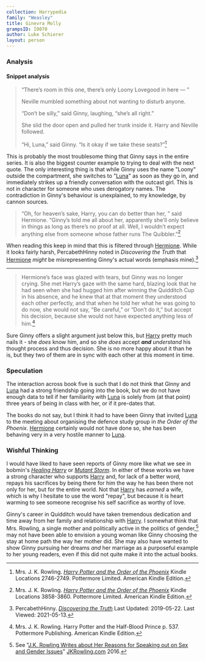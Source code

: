 ```yaml
---
collection: Harrypedia
family: "Weasley"
title: Ginevra Molly
grampsID: I0070
author: Luke Schierer
layout: person
---
```


### Analysis

#### Snippet analysis

> “There’s room in this one, there’s only Loony Lovegood in here — ”
>
> Neville mumbled something about not wanting to disturb anyone.
>
> “Don’t be silly,” said Ginny, laughing, “she’s all right.”
>
> She slid the door open and pulled her trunk inside it. Harry and Neville
> followed.
>
> “Hi, Luna,” said Ginny. “Is it okay if we take these seats?”[^20210513-3]

This is probably the most troublesome thing that Ginny says in the entire
series. It is also the biggest counter example to trying to deal with the next
quote. The only interesting thing is that while Ginny uses the name "Loony"
outside the compartment, she switches to "[Luna][]" as soon as they go in, and
immediately strikes up a friendly conversation with the outcast girl. This is
not in character for someone who uses derogatory names. The contradiction in
Ginny's behaviour is unexplained, to my knowledge, by cannon sources.

[Luna]: ../../Lovegood/Luna/

> “Oh, for heaven’s sake, Harry, you can do better than her, ” said Hermione.
> “Ginny’s told me all about her, apparently she’ll only believe in things as
> long as there’s no proof at all. Well, I wouldn’t expect anything else from
> someone whose father runs The Quibbler.”[^20210513-1]

When reading this keep in mind that this is filtered through [Hermione][].
While it looks fairly harsh, PercabethHinny noted in _Discovering the Truth_
that [Hermione][] _might_ be misrepresenting Ginny's actual words (emphasis
mine).[^20210513-2]

[Hermione]: ../../Granger/Hermione_Jean/

[^20210513-3]:
    Mrs. J. K. Rowling.
    _[Harry Potter and the Order of the Phoenix](https://www.librarything.com/work/115/book/225886709)_
    Kindle Locations 2746-2749. Pottermore Limited. American Kindle Edition.

[^20210513-2]:
    PercabethHinny.
    _[Discovering the Truth](https://www.wattpad.com/story/51615824-discovering-the-truth-harry-potter)_
    Last Updated: 2019-05-22. Last Viewed: 2021-05-13.

[^20210513-1]:
    Mrs. J. K. Rowling.
    _[Harry Potter and the Order of the Phoenix](https://www.librarything.com/work/115/book/225886709)_
    Kindle Locations 3858-3860. Pottermore Limited. American Kindle Edition.

---

> Hermione’s face was glazed with tears, but Ginny was no longer crying. She met
> Harry’s gaze with the same hard, blazing look that he had seen when she had
> hugged him after winning the Quidditch Cup in his absence, and he knew that at
> that moment they understood each other perfectly, and that when he told her
> what he was going to do now, she would not say, “Be careful,” or “Don’t do
> it,” but accept his decision, because she would not have expected anything
> less of him.[^211101-3]

Sure Ginny offers a slight argument just below this, but [Harry][] pretty much
nails it - she _does_ know him, and so she _does_ accept _**and**_ _understand_
his thought process and thus decision. She is no more happy about it than he
is, but they two of them are in sync with each other at this moment in time.

[Harry]: ../../Potter/Harry_James/

[^211101-3]:
    Mrs. J. K. Rowling.
    Harry Potter and the Half-Blood Prince
    p. 537. Pottermore Publishing. American Kindle Edition.

### Speculation

The interaction across book five is such that I do not think that Ginny and
[Luna][] had a strong friendship going into the book, but we do not have enough
data to tell if her familiarity with [Luna][] is solely from (at that point)
three years of being in class with her, or if it pre-dates that.

The books do not say, but I think it had to have been Ginny that invited
[Luna][] to the meeting about organising the defence study group in _the Order
of the Phoenix_. [Hermione][] certainly would not have done so, she has been
behaving very in a very hostile manner to [Luna][].

### Wishful Thinking

I would have liked to have seen reports of Ginny more like what we see in
bobmin's _[Healing Harry][]_ or _[Mutant Storm][]_. In either of these works
we have a strong character who supports [Harry][] and, for lack of a better
word, repays his sacrifices by being there for him the way he has been there
not only for her, but for the entire world. Not that [Harry][] has _earned_ a
wife, which is why I hesitate to use the word "repay", but because it is heart
warming to see someone recognise his self sacrifice as worthy of love.

Ginny's career in Quidditch would have taken tremendous dedication and time
away from her family and relationship with [Harry][]. I somewhat think that
Mrs. Rowling, a single mother and politically active in the politics of
gender,[^221205-4] may not have been able to envision a young woman like Ginny
choosing the stay at home path the way her mother did. She may also have
wanted to show Ginny pursuing her dreams _and_ her marriage as a purposeful
example to her young readers, even if this did not quite make it into the
actual books.

[Healing Harry]: https://web.archive.org/web/20210921210241/https://bobmin.fanficauthors.net/Healing_Harry/Healing_Harry/
[Mutant Storm]: https://www.fanfiction.net/s/7404056

[^221205-4]: See "[J.K. Rowling Writes about Her Reasons for Speaking out on Sex and Gender Issues][JKRSG]" [JKRowling.com](https://www.jkrowling.com/) 2016.

[JKRSG]: https://www.jkrowling.com/opinions/j-k-rowling-writes-about-her-reasons-for-speaking-out-on-sex-and-gender-issues/
